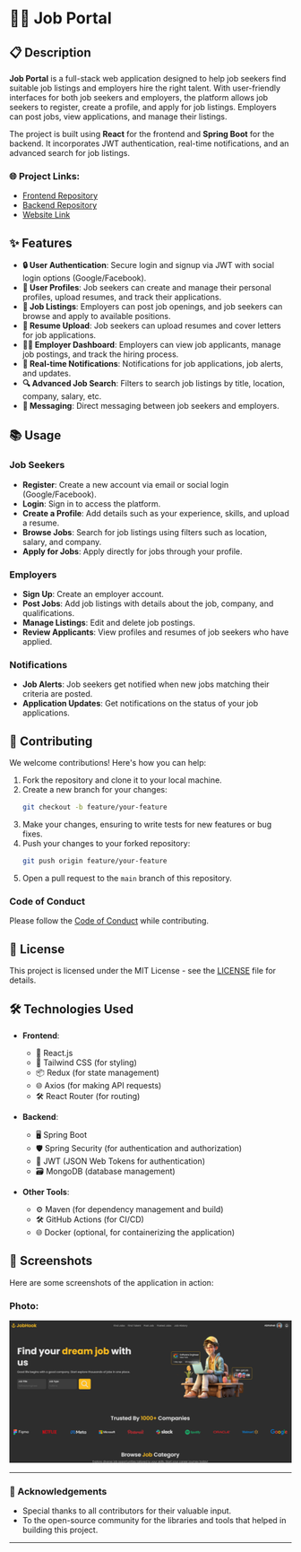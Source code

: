 
# 🧑‍💻 Job Portal

## 📋 Description

**Job Portal** is a full-stack web application designed to help job seekers find suitable job listings and employers hire the right talent. With user-friendly interfaces for both job seekers and employers, the platform allows job seekers to register, create a profile, and apply for job listings. Employers can post jobs, view applications, and manage their listings. 

The project is built using **React** for the frontend and **Spring Boot** for the backend. It incorporates JWT authentication, real-time notifications, and an advanced search for job listings.

### 🌐 Project Links:
- [Frontend Repository](https://github.com/Arrk01/JobPortal2/tree/main/frontend)
- [Backend Repository](https://github.com/Arrk01/JobPortal2/tree/main/backend)
- [Website Link](https://jobportal-frontend-sog4.onrender.com/)

## ✨ Features

- **🔒 User Authentication**: Secure login and signup via JWT with social login options (Google/Facebook).
- **👤 User Profiles**: Job seekers can create and manage their personal profiles, upload resumes, and track their applications.
- **📢 Job Listings**: Employers can post job openings, and job seekers can browse and apply to available positions.
- **📄 Resume Upload**: Job seekers can upload resumes and cover letters for job applications.
- **👨‍💼 Employer Dashboard**: Employers can view job applicants, manage job postings, and track the hiring process.
- **🔔 Real-time Notifications**: Notifications for job applications, job alerts, and updates.
- **🔍 Advanced Job Search**: Filters to search job listings by title, location, company, salary, etc.
- **💬 Messaging**: Direct messaging between job seekers and employers.

## 📚 Usage

### Job Seekers
- **Register**: Create a new account via email or social login (Google/Facebook).
- **Login**: Sign in to access the platform.
- **Create a Profile**: Add details such as your experience, skills, and upload a resume.
- **Browse Jobs**: Search for job listings using filters such as location, salary, and company.
- **Apply for Jobs**: Apply directly for jobs through your profile.

### Employers
- **Sign Up**: Create an employer account.
- **Post Jobs**: Add job listings with details about the job, company, and qualifications.
- **Manage Listings**: Edit and delete job postings.
- **Review Applicants**: View profiles and resumes of job seekers who have applied.

### Notifications
- **Job Alerts**: Job seekers get notified when new jobs matching their criteria are posted.
- **Application Updates**: Get notifications on the status of your job applications.

## 🤝 Contributing

We welcome contributions! Here's how you can help:

1. Fork the repository and clone it to your local machine.
2. Create a new branch for your changes:
   ```bash
   git checkout -b feature/your-feature
   ```
3. Make your changes, ensuring to write tests for new features or bug fixes.
4. Push your changes to your forked repository:
   ```bash
   git push origin feature/your-feature
   ```
5. Open a pull request to the `main` branch of this repository.

### Code of Conduct
Please follow the [Code of Conduct](CODE_OF_CONDUCT.md) while contributing.

## 📝 License

This project is licensed under the MIT License - see the [LICENSE](LICENSE) file for details.

## 🛠️ Technologies Used

- **Frontend**:
  - 🔧 React.js
  - 🎨 Tailwind CSS (for styling)
  - 📦 Redux (for state management)
  - 🌐 Axios (for making API requests)
  - 🛠️ React Router (for routing)
  
- **Backend**:
  - 🖥️ Spring Boot
  - 🛡️ Spring Security (for authentication and authorization)
  - 🔑 JWT (JSON Web Tokens for authentication)
  - 🗃️ MongoDB (database management)
  
- **Other Tools**:
  - ⚙️ Maven (for dependency management and build)
  - 🛠️ GitHub Actions (for CI/CD)
  - 🌐 Docker (optional, for containerizing the application)

## 📸 Screenshots

Here are some screenshots of the application in action:

### Photo:
[![Watch the video](photo22.png)](https://www.youtube.com/watch?v=3-OYubjNHBk)

---

### 🙏 Acknowledgements
- Special thanks to all contributors for their valuable input.
- To the open-source community for the libraries and tools that helped in building this project.

---